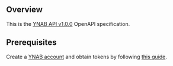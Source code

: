 ## Overview
This is the [YNAB API v1.0.0](https://api.youneedabudget.com) OpenAPI specification.
## Prerequisites

  Create a [YNAB account](https://app.youneedabudget.com) and obtain tokens by following [this guide](https://api.youneedabudget.com/#quick-start).
